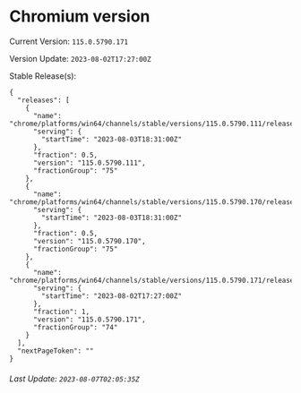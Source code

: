 # Chromium version

Current Version: `115.0.5790.171`

Version Update: `2023-08-02T17:27:00Z`

Stable Release(s):
```
{
  "releases": [
    {
      "name": "chrome/platforms/win64/channels/stable/versions/115.0.5790.111/releases/1691087460",
      "serving": {
        "startTime": "2023-08-03T18:31:00Z"
      },
      "fraction": 0.5,
      "version": "115.0.5790.111",
      "fractionGroup": "75"
    },
    {
      "name": "chrome/platforms/win64/channels/stable/versions/115.0.5790.170/releases/1691087460",
      "serving": {
        "startTime": "2023-08-03T18:31:00Z"
      },
      "fraction": 0.5,
      "version": "115.0.5790.170",
      "fractionGroup": "75"
    },
    {
      "name": "chrome/platforms/win64/channels/stable/versions/115.0.5790.171/releases/1690997220",
      "serving": {
        "startTime": "2023-08-02T17:27:00Z"
      },
      "fraction": 1,
      "version": "115.0.5790.171",
      "fractionGroup": "74"
    }
  ],
  "nextPageToken": ""
}
```

###### Last Update: `2023-08-07T02:05:35Z`
        